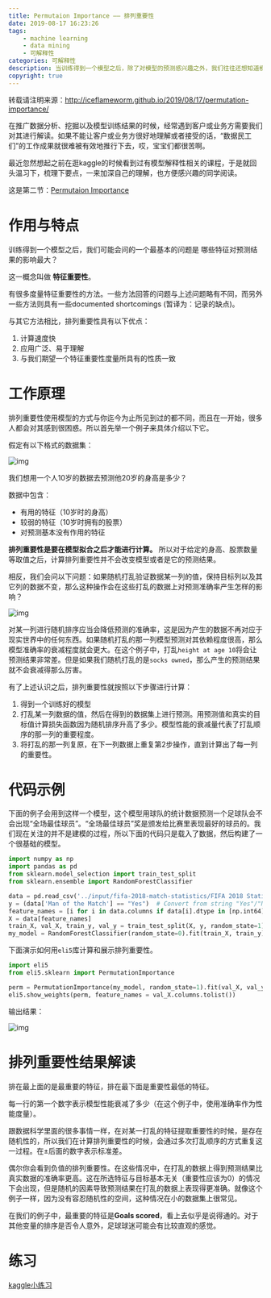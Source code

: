 ```yaml
---
title: Permutaion Importance —— 排列重要性
date: 2019-08-17 16:23:26
tags:
    - machine learning
    - data mining
    - 可解释性
categories: 可解释性
description: 当训练得到一个模型之后，除了对模型的预测感兴趣之外，我们往往还想知道模型中哪些特征更重要，哪些特征对对预测结果的影响最大。Permutaion Importance，排列重要性，就是一种衡量特种重要性的方法。
copyright: true
---
```


转载请注明来源：http://iceflameworm.github.io/2019/08/17/permutation-importance/

在推广数据分析、挖掘以及模型训练结果的时候，经常遇到客户或业务方需要我们对其进行解读。如果不能让客户或业务方很好地理解或者接受的话，“数据民工们”的工作成果就很难被有效地推行下去，哎，宝宝们都很苦啊。

最近忽然想起之前在逛kaggle的时候看到过有模型解释性相关的课程，于是就回头温习下，梳理下要点，一来加深自己的理解，也方便感兴趣的同学阅读。

这是第二节：[Permutaion Importance](https://www.kaggle.com/dansbecker/permutation-importance)


# 作用与特点

训练得到一个模型之后，我们可能会问的一个最基本的问题是 哪些特征对预测结果的影响最大？

这一概念叫做 **特征重要性**。

有很多度量特征重要性的方法。一些方法回答的问题与上述问题略有不同，而另外一些方法则具有一些documented shortcomings (暂译为：记录的缺点)。

与其它方法相比，排列重要性具有以下优点：

1. 计算速度快
2. 应用广泛、易于理解
3. 与我们期望一个特征重要性度量所具有的性质一致

# 工作原理

排列重要性使用模型的方式与你迄今为止所见到过的都不同，而且在一开始，很多人都会对其感到很困惑。所以首先举一个例子来具体介绍以下它。

假定有以下格式的数据集：

![img](pi_demo_1.jpg)

我们想用一个人10岁的数据去预测他20岁的身高是多少？

数据中包含：
- 有用的特征（10岁时的身高）
- 较弱的特征（10岁时拥有的股票）
- 对预测基本没有作用的特征

**排列重要性是要在模型拟合之后才能进行计算。** 所以对于给定的身高、股票数量等取值之后，计算排列重要性并不会改变模型或者是它的预测结果。

相反，我们会问以下问题：如果随机打乱验证数据某一列的值，保持目标列以及其它列的数据不变，那么这种操作会在这些打乱的数据上对预测准确率产生怎样的影响？

![img](pi_demo_2.jpg)

对某一列进行随机排序应当会降低预测的准确率，这是因为产生的数据不再对应于现实世界中的任何东西。如果随机打乱的那一列模型预测对其依赖程度很高，那么模型准确率的衰减程度就会更大。在这个例子中，打乱`height at age 10`将会让预测结果非常差。但是如果我们随机打乱的是`socks owned`，那么产生的预测结果就不会衰减得那么厉害。

有了上述认识之后，排列重要性就按照以下步骤进行计算：

1. 得到一个训练好的模型
2. 打乱某一列数据的值，然后在得到的数据集上进行预测。用预测值和真实的目标值计算损失函数因为随机排序升高了多少。模型性能的衰减量代表了打乱顺序的那一列的重要程度。
3. 将打乱的那一列复原，在下一列数据上重复第2步操作，直到计算出了每一列的重要性。

# 代码示例

下面的例子会用到这样一个模型，这个模型用球队的统计数据预测一个足球队会不会出现“全场最佳球员”。“全场最佳球员”奖是颁发给比赛里表现最好的球员的。我们现在关注的并不是建模的过程，所以下面的代码只是载入了数据，然后构建了一个很基础的模型。

```python
import numpy as np
import pandas as pd
from sklearn.model_selection import train_test_split
from sklearn.ensemble import RandomForestClassifier

data = pd.read_csv('../input/fifa-2018-match-statistics/FIFA 2018 Statistics.csv')
y = (data['Man of the Match'] == "Yes")  # Convert from string "Yes"/"No" to binary
feature_names = [i for i in data.columns if data[i].dtype in [np.int64]]
X = data[feature_names]
train_X, val_X, train_y, val_y = train_test_split(X, y, random_state=1)
my_model = RandomForestClassifier(random_state=0).fit(train_X, train_y)
```

下面演示如何用`eli5`库计算和展示排列重要性。

```python
import eli5
from eli5.sklearn import PermutationImportance

perm = PermutationImportance(my_model, random_state=1).fit(val_X, val_y)
eli5.show_weights(perm, feature_names = val_X.columns.tolist())
```

输出结果：

![img](pi_demo_3.jpg)

# 排列重要性结果解读

排在最上面的是最重要的特征，排在最下面是重要性最低的特征。

每一行的第一个数字表示模型性能衰减了多少（在这个例子中，使用准确率作为性能度量）。

跟数据科学里面的很多事情一样，在对某一打乱的特征提取重要性的时候，是存在随机性的，所以我们在计算排列重要性的时候，会通过多次打乱顺序的方式重复这一过程。在&plusmn;后面的数字表示标准差。

偶尔你会看到负值的排列重要性。在这些情况中，在打乱的数据上得到预测结果比真实数据的准确率更高。这在所选特征与目标基本无关（重要性应该为0）的情况下会出现，但是随机的因素导致预测结果在打乱的数据上表现得更准确。就像这个例子一样，因为没有容忍随机性的空间，这种情况在小的数据集上很常见。

在我们的例子中，最重要的特征是**Goals scored**，看上去似乎是说得通的。对于其他变量的排序是否令人意外，足球球迷可能会有比较直观的感觉。

# 练习

[kaggle小练习](https://www.kaggle.com/kernels/fork/1637562)